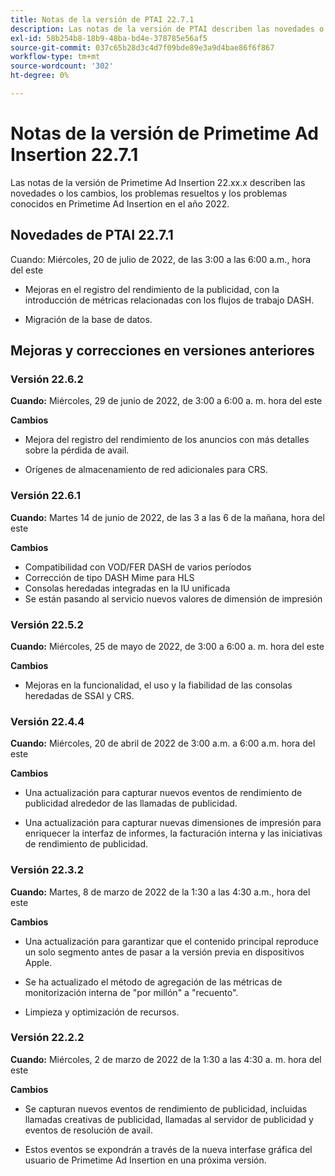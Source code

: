 ```yaml
---
title: Notas de la versión de PTAI 22.7.1
description: Las notas de la versión de PTAI describen las novedades o los cambios, los problemas resueltos y conocidos de Primetime Ad Insertion en el año 2022.
exl-id: 58b254b8-18b9-48ba-bd4e-378785e56af5
source-git-commit: 037c65b28d3c4d7f09bde89e3a9d4bae86f6f867
workflow-type: tm+mt
source-wordcount: '302'
ht-degree: 0%

---
```


# Notas de la versión de Primetime Ad Insertion 22.7.1

Las notas de la versión de Primetime Ad Insertion 22.xx.x describen las novedades o los cambios, los problemas resueltos y los problemas conocidos en Primetime Ad Insertion en el año 2022.

## Novedades de PTAI 22.7.1

Cuando: Miércoles, 20 de julio de 2022, de las 3:00 a las 6:00 a.m., hora del este

* Mejoras en el registro del rendimiento de la publicidad, con la introducción de métricas relacionadas con los flujos de trabajo DASH.

* Migración de la base de datos.

## Mejoras y correcciones en versiones anteriores

### Versión 22.6.2

**Cuando:** Miércoles, 29 de junio de 2022, de 3:00 a 6:00 a. m. hora del este

**Cambios**

* Mejora del registro del rendimiento de los anuncios con más detalles sobre la pérdida de avail.

* Orígenes de almacenamiento de red adicionales para CRS.

### Versión 22.6.1

**Cuando:** Martes 14 de junio de 2022, de las 3 a las 6 de la mañana, hora del este

**Cambios**

* Compatibilidad con VOD/FER DASH de varios períodos
* Corrección de tipo DASH Mime para HLS
* Consolas heredadas integradas en la IU unificada
* Se están pasando al servicio nuevos valores de dimensión de impresión

### Versión 22.5.2

**Cuando:** Miércoles, 25 de mayo de 2022, de 3:00 a 6:00 a. m. hora del este

**Cambios**

* Mejoras en la funcionalidad, el uso y la fiabilidad de las consolas heredadas de SSAI y CRS.

### Versión 22.4.4

**Cuando:** Miércoles, 20 de abril de 2022 de 3:00 a.m. a 6:00 a.m. hora del este

**Cambios**

* Una actualización para capturar nuevos eventos de rendimiento de publicidad alrededor de las llamadas de publicidad.

* Una actualización para capturar nuevas dimensiones de impresión para enriquecer la interfaz de informes, la facturación interna y las iniciativas de rendimiento de publicidad.

### Versión 22.3.2

**Cuando:** Martes, 8 de marzo de 2022 de la 1:30 a las 4:30 a.m., hora del este

**Cambios**

* Una actualización para garantizar que el contenido principal reproduce un solo segmento antes de pasar a la versión previa en dispositivos Apple.

* Se ha actualizado el método de agregación de las métricas de monitorización interna de &quot;por millón&quot; a &quot;recuento&quot;.

* Limpieza y optimización de recursos.

### Versión 22.2.2

**Cuando:** Miércoles, 2 de marzo de 2022 de la 1:30 a las 4:30 a. m. hora del este

**Cambios**

* Se capturan nuevos eventos de rendimiento de publicidad, incluidas llamadas creativas de publicidad, llamadas al servidor de publicidad y eventos de resolución de avail.

* Estos eventos se expondrán a través de la nueva interfase gráfica del usuario de Primetime Ad Insertion en una próxima versión.
